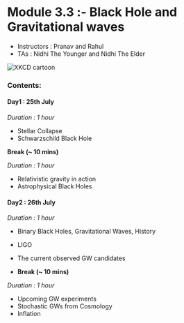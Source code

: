 # Module 3.3 :- Black Hole and Gravitational waves

- Instructors : Pranav and Rahul
- TAs : Nidhi The Younger and Nidhi The Elder

![XKCD cartoon](https://www.explainxkcd.com/wiki/images/3/3a/gravitational_waves.png)

### Contents:

#### Day1 : 25th July

_Duration : 1 hour_

- Stellar Collapse
- Schwarzschild Black Hole

**Break (~ 10 mins)**

_Duration : 1 hour_

- Relativistic gravity in action
- Astrophysical Black Holes

#### Day2 : 26th July

_Duration : 1 hour_

- Binary Black Holes, Gravitational Waves, History
- LIGO
- The current observed GW candidates

- **Break (~ 10 mins)**

_Duration : 1 hour_

- Upcoming GW experiments
- Stochastic GWs from Cosmology
- Inflation
